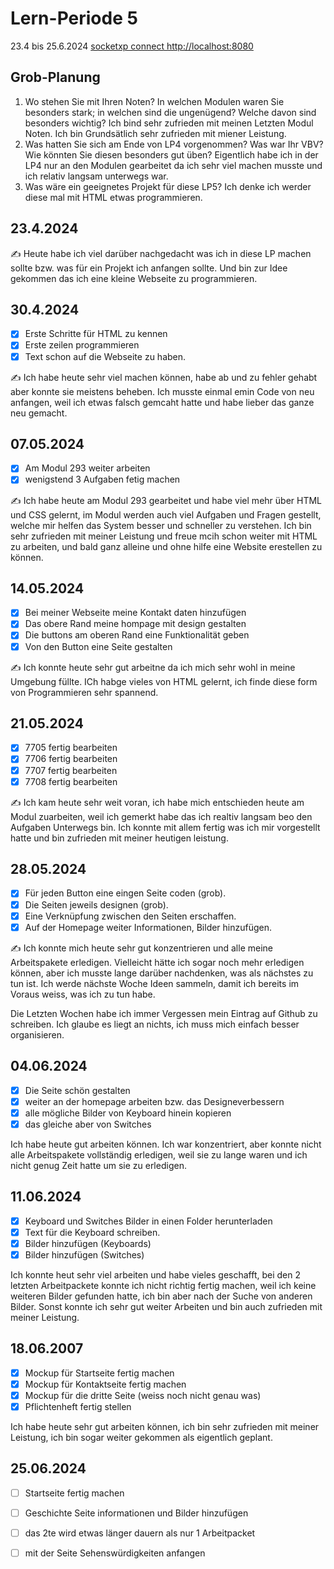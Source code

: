 # Lern-Periode 5

23.4 bis 25.6.2024
[socketxp connect http://localhost:8080](https://alexpau17062007-de6ec36d-0dec-4337-b2f2-9342fff8b728.socketxp.com/)
## Grob-Planung

1. Wo stehen Sie mit Ihren Noten? In welchen Modulen waren Sie besonders stark; in welchen sind die ungenügend? Welche davon sind besonders wichtig?
   Ich bind sehr zufrieden mit meinen Letzten Modul Noten. Ich bin Grundsätlich sehr zufrieden mit miener Leistung.
3. Was hatten Sie sich am Ende von LP4 vorgenommen? Was war Ihr VBV? Wie könnten Sie diesen besonders gut üben?
   Eigentlich habe ich in der LP4 nur an den Modulen gearbeitet da ich sehr viel machen musste und ich relativ langsam unterwegs war.
5. Was wäre ein geeignetes Projekt für diese LP5?
   Ich denke ich werder diese mal mit HTML etwas programmieren.

## 23.4.2024

✍️ Heute habe ich viel darüber nachgedacht was ich in diese LP machen sollte bzw. was für ein Projekt ich anfangen sollte. Und bin zur Idee gekommen das ich eine kleine Webseite zu programmieren.

## 30.4.2024

- [X] Erste Schritte für HTML zu kennen
- [X] Erste zeilen programmieren
- [X] Text schon auf die Webseite zu haben.

✍️ Ich habe heute sehr viel machen können, habe ab und zu fehler gehabt aber konnte sie meistens beheben. Ich musste einmal emin Code von neu anfangen, weil ich etwas falsch gemcaht hatte und habe lieber das ganze neu gemacht.

## 07.05.2024 

- [X] Am Modul 293 weiter arbeiten
- [X] wenigstend 3 Aufgaben fetig machen

✍️ Ich habe heute am Modul 293 gearbeitet und habe viel mehr über HTML und CSS gelernt, im Modul werden auch viel Aufgaben und Fragen gestellt, welche mir helfen das System besser und schneller zu verstehen. Ich bin sehr zufrieden mit meiner Leistung und freue mcih schon weiter mit HTML zu arbeiten, und bald ganz alleine und ohne hilfe eine Website erestellen zu können.

## 14.05.2024

- [X] Bei meiner Webseite meine Kontakt daten hinzufügen
- [X] Das obere Rand meine hompage mit design gestalten
- [X] Die buttons am oberen Rand eine Funktionalität geben
- [X] Von den Button eine Seite gestalten

✍️ Ich konnte heute sehr gut arbeitne da ich mich sehr wohl in meine Umgebung füllte. ICh habge vieles von HTML gelernt, ich finde diese form von Programmieren sehr spannend.

## 21.05.2024

- [X] 7705 fertig bearbeiten
- [X] 7706 fertig bearbeiten
- [X] 7707 fertig bearbeiten
- [X] 7708 fertig bearbeiten

✍️ Ich kam heute sehr weit voran, ich habe mich entschieden heute am Modul zuarbeiten, weil ich gemerkt habe das ich realtiv langsam beo den Aufgaben Unterwegs bin.
Ich konnte mit allem fertig was ich mir vorgestellt hatte und bin zufrieden mit meiner heutigen leistung.

## 28.05.2024
- [X] Für jeden Button eine eingen Seite coden (grob).
- [X] Die Seiten jeweils designen (grob).
- [X] Eine Verknüpfung zwischen den Seiten erschaffen.
- [X] Auf der Homepage weiter Informationen, Bilder hinzufügen.

✍️ Ich konnte mich heute sehr gut konzentrieren und alle meine Arbeitspakete erledigen. 
Vielleicht hätte ich sogar noch mehr erledigen können, aber ich musste lange darüber nachdenken, was als nächstes zu tun ist. 
Ich werde nächste Woche Ideen sammeln, damit ich bereits im Voraus weiss, was ich zu tun habe.

Die Letzten Wochen habe ich immer Vergessen mein Eintrag auf Github zu schreiben. Ich glaube es liegt an nichts, ich muss mich einfach besser organisieren.

## 04.06.2024

- [X] Die Seite schön gestalten
- [X] weiter an der homepage arbeiten bzw. das Designeverbessern
- [X] alle mögliche Bilder von Keyboard hinein kopieren
- [X] das gleiche aber von Switches

Ich habe heute gut arbeiten können. Ich war konzentriert, aber konnte nicht alle Arbeitspakete vollständig erledigen, weil sie zu lange waren und ich nicht genug Zeit hatte
um sie zu erledigen.

## 11.06.2024

- [X] Keyboard und Switches Bilder in einen Folder herunterladen
- [X] Text für die Keyboard schreiben.
- [X] Bilder hinzufügen (Keyboards)
- [X] Bilder hinzufügen (Switches)

Ich konnte heut sehr viel arbeiten und habe vieles geschafft, bei den  2 letzten Arbeitpackete konnte ich nicht richtig fertig machen, weil ich keine weiteren Bilder gefunden hatte, ich bin aber nach der Suche von anderen Bilder. Sonst konnte ich sehr gut weiter Arbeiten und bin auch zufrieden mit meiner Leistung.

## 18.06.2007

- [X] Mockup für Startseite fertig machen
- [X] Mockup für Kontaktseite fertig machen
- [X] Mockup für die dritte Seite (weiss noch nicht genau was)
- [X] Pflichtenheft fertig stellen

Ich habe heute sehr gut arbeiten können, ich bin sehr zufrieden mit meiner Leistung, ich bin sogar weiter gekommen als eigentlich geplant.

## 25.06.2024

- [ ] Startseite fertig machen
- [ ] Geschichte Seite informationen und Bilder hinzufügen
- [ ] das 2te wird etwas länger dauern als nur 1 Arbeitpacket
- [ ] mit der Seite Sehenswürdigkeiten anfangen

